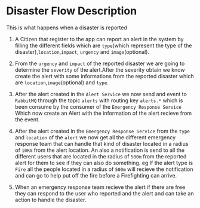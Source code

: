 # Disaster Flow Description

This is what happens when a disaster is reported

1. A Citizen that register to the app can report an alert in the system by filling the different fields which are `type`(which represent the type of the disaster),`location`,`impact`, `urgency` and `image`(optional).

2. From the `urgency` and `impact` of the reported disaster we are going to determine the `severity` of the alert.After the severity obtain we know create the alert with some informations from the reported disaster which are `location`,`image`(optional) and `type`.

3. After the alert created in the `Alert Service` we now send and event to `RabbitMQ` through the topic `alerts` with routing key `alerts.*` which is been consume by the consumer of the `Emergency Response Service` Which now create an Alert with the information of the alert recieve from the event.

4. After the alert created in the `Emergency Response Service` from the `type` and `location` of the `alert` we now get all the different emergency response team that can handle that kind of disaster located in a radius of `10Km` from the alert location. An also a notification is send to all the different users that are located in the radius of `500m` from the reported alert for them to see if they can also do something. eg If the alert type is `Fire` all the people located in a radius of `500m` will recieve the notification and can go to help put off the fire before a Firefighting can arrive.

5. When an emergency response team recieve the alert if there are free they can respond to the user who reported and the alert and can take an action to handle the disaster.
